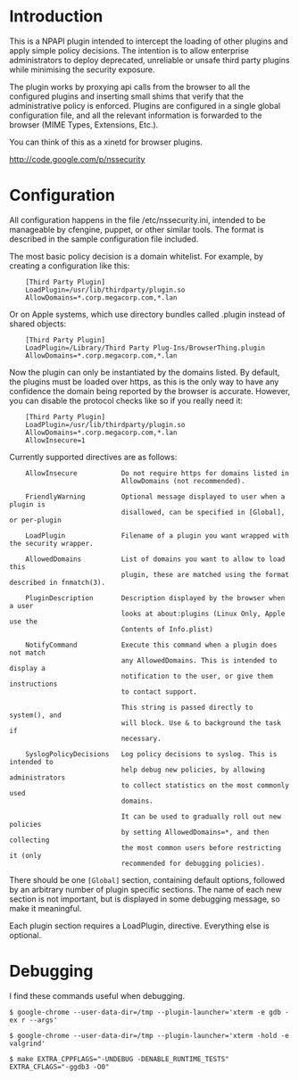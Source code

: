 # Introduction #

This is a NPAPI plugin intended to intercept the loading of other plugins and
apply simple policy decisions. The intention is to allow enterprise
administrators to deploy deprecated, unreliable or unsafe third party plugins
while minimising the security exposure.

The plugin works by proxying api calls from the browser to all the configured
plugins and inserting small shims that verify that the administrative policy is
enforced. Plugins are configured in a single global configuration file, and all
the relevant information is forwarded to the browser (MIME Types, Extensions,
Etc.).

You can think of this as a xinetd for browser plugins.

http://code.google.com/p/nssecurity

# Configuration #

All configuration happens in the file /etc/nssecurity.ini, intended to be
manageable by cfengine, puppet, or other similar tools. The format is described
in the sample configuration file included.

The most basic policy decision is a domain whitelist. For example, by creating
a configuration like this:

```
    [Third Party Plugin]
    LoadPlugin=/usr/lib/thirdparty/plugin.so
    AllowDomains=*.corp.megacorp.com,*.lan
```

Or on Apple systems, which use directory bundles called .plugin instead of
shared objects:

```
    [Third Party Plugin]
    LoadPlugin=/Library/Third Party Plug-Ins/BrowserThing.plugin
    AllowDomains=*.corp.megacorp.com,*.lan
```

Now the plugin can only be instantiated by the domains listed. By default, the
plugins must be loaded over https, as this is the only way to have any
confidence the domain being reported by the browser is accurate. However, you
can disable the protocol checks like so if you really need it:

```
    [Third Party Plugin]
    LoadPlugin=/usr/lib/thirdparty/plugin.so
    AllowDomains=*.corp.megacorp.com,*.lan
    AllowInsecure=1
```

Currently supported directives are as follows:

```
    AllowInsecure           Do not require https for domains listed in
                            AllowDomains (not recommended).

    FriendlyWarning         Optional message displayed to user when a plugin is
                            disallowed, can be specified in [Global], or per-plugin

    LoadPlugin              Filename of a plugin you want wrapped with the security wrapper.

    AllowedDomains          List of domains you want to allow to load this
                            plugin, these are matched using the format described in fnmatch(3).

    PluginDescription       Description displayed by the browser when a user
                            looks at about:plugins (Linux Only, Apple use the
                            Contents of Info.plist)

    NotifyCommand           Execute this command when a plugin does not match
                            any AllowedDomains. This is intended to display a
                            notification to the user, or give them instructions
                            to contact support.
 
                            This string is passed directly to system(), and
                            will block. Use & to background the task if
                            necessary.
 
    SyslogPolicyDecisions   Log policy decisions to syslog. This is intended to
                            help debug new policies, by allowing administrators
                            to collect statistics on the most commonly used
                            domains.
 
                            It can be used to gradually roll out new policies
                            by setting AllowedDomains=*, and then collecting
                            the most common users before restricting it (only
                            recommended for debugging policies).

```

There should be one `[Global]` section, containing default options, followed by
an arbitrary number of plugin specific sections. The name of each new section
is not important, but is displayed in some debugging message, so make it
meaningful.

Each plugin section requires a LoadPlugin, directive. Everything else is optional.


# Debugging #

I find these commands useful when debugging.

```
$ google-chrome --user-data-dir=/tmp --plugin-launcher='xterm -e gdb -ex r --args'
```
```
$ google-chrome --user-data-dir=/tmp --plugin-launcher='xterm -hold -e valgrind'
```
```
$ make EXTRA_CPPFLAGS="-UNDEBUG -DENABLE_RUNTIME_TESTS" EXTRA_CFLAGS="-ggdb3 -O0"
```